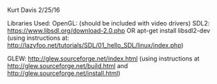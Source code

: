 Kurt Davis
2/25/16

Libraries Used:
OpenGL:	(should be included with video drivers)
SDL2:	https://www.libsdl.org/download-2.0.php
	OR
	apt-get install libsdl2-dev
	(using instructions at: http://lazyfoo.net/tutorials/SDL/01_hello_SDL/linux/index.php)

GLEW:	http://glew.sourceforge.net/index.html
	(using instructions at http://glew.sourceforge.net/build.html
	and http://glew.sourceforge.net/install.html)
